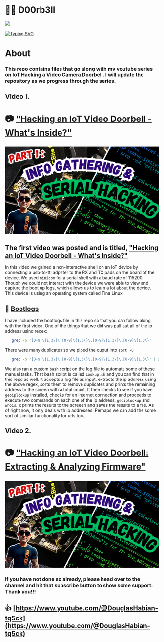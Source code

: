 #  🚪🔔 D00rb3ll

<img src="https://capsule-render.vercel.app/api?type=waving&color=auto&height=300&section=header&text=IoT_Hacking&desc=D00rb3ll&animation=blinkingrender&fontSize=90" />

<a href="https://git.io/typing-svg"><img src="https://readme-typing-svg.demolab.com?font=Fira+Code&pause=1000&color=18ACF7&width=435&lines=Information+Gathering+%26+Recon...;Obtaining+%26+Analyzing+the+Firmware;Extracting+%26+Analyzing+the+Filesystem;Emulation+%26+Dynamic+Analysis...;Runtime+Analysis+%26+Exploitation..." alt="Typing SVG" /></a>

# About
### This repo contains files that go along with my youtube series on IoT Hacking a Video Camera Doorbell. I will update the repository as we progress through the series. 

## Video 1.
# 📷 ["Hacking an IoT Video Doorbell - What's Inside?"](https://youtu.be/dVZNmC5-uO4?si=WXdHWTCoSJMnTiCV)

## ![Hacking an IoT Doorbell - Youtube Thumbnail.](https://github.com/DouglasFreshHabian/D00rb3ll/blob/main/Thumbnail-1.png)

## The first video was posted and is titled, ["Hacking an IoT Video Doorbell - What's Inside?"](https://youtu.be/dVZNmC5-uO4?si=WXdHWTCoSJMnTiCV)

In this video we gained a non-interactive shell on an IoT device by connecting a usb-to-ttl adpater
to the RX and TX pads on the board of the device. We used `minicom` for a serial shell with a baud 
rate of 115200. Though we could not interact with the device we were able to view and capture the
boot up logs, which allows us to learn a lot about the device. This device is using an operating
system called Tina Linux. 

## 👢 [Bootlogs](https://github.com/DouglasFreshHabian/D00rb3ll/blob/main/Bootlogs.txt)
I have included the bootlogs file in this repo so that you can follow along with the first video.
One of the things that we did was pull out all of the ip address using regex:

```bash
   grep -o '[0-9]\{1,3\}\.[0-9]\{1,3\}\.[0-9]\{1,3\}\.[0-9]\{1,3\}'
```
There were many duplicates so we piped the ouput into `sort -u`

```bash
   grep -o '[0-9]\{1,3\}\.[0-9]\{1,3\}\.[0-9]\{1,3\}\.[0-9]\{1,3\}' | sort -u
```

We also ran a custom `bash` script on the log file to automate some of these manual tasks. That bash
script is called `Lookup.sh` and you can find that in this repo as well. It accepts a log file as 
input, extracts the ip address using the above regex, sorts them to remove duplicates and prints the
remaining address to the screen with a total count. It then checks to see if you have `geoiplookup`
installed, checks for an internet connection and proceeds to execute two commands on each one of
the ip address, `geoiplookup` and `whois`. It prints the results to the screeen and saves the results
to a file. As of right now, it only deals with ip addresses. Perhaps we can add the some sort of
similiar functionality for urls too...

## Video 2.
# 📷 ["Hacking an IoT Video Doorbell: Extracting & Analyzing Firmware"](https://youtu.be/dVZNmC5-uO4?si=WXdHWTCoSJMnTiCV)

## ![Hacking an IoT Doorbell - Youtube Thumbnail-2.](https://github.com/DouglasFreshHabian/D00rb3ll/blob/main/Thumbnail-1.png)

### If you have not done so already, please head over to the channel and hit that subscribe button to show some support. Thank you!!!

## 👍 [https://www.youtube.com/@DouglasHabian-tq5ck](https://www.youtube.com/@DouglasHabian-tq5ck) 





<!-- dfresh@tutanota.com Fresh Forensics, LLC 2025 -->
